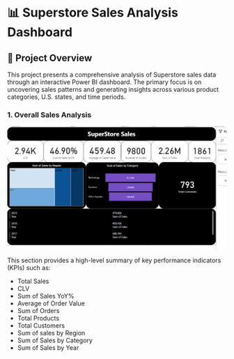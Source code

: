 # 📊 Superstore Sales Analysis Dashboard

## 📝 Project Overview

This project presents a comprehensive analysis of Superstore sales data through an interactive Power BI dashboard. The primary focus is on uncovering sales patterns and generating insights across various product categories, U.S. states, and time periods.

### 1. Overall Sales Analysis
![Dashboard Preview](Overall.png)

This section provides a high-level summary of key performance indicators (KPIs) such as:
- Total Sales
- CLV
- Sum of Sales YoY%
- Average of Order Value
- Sum of Orders
- Total Products
- Total Customers
- Sum of sales by Region
- Sum of Sales by Category
- Sum of Sales by Year





